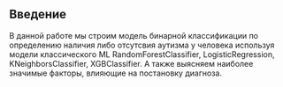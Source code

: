 
## Введение
В данной работе мы строим модель бинарной классификации по определению наличия либо отсутсвия аутизма у человека используя модели классического ML RandomForestClassifier, LogisticRegression, KNeighborsClassifier, XGBClassifier. А также выясняем наиболее значимые факторы, влияющие на постановку диагноза.
